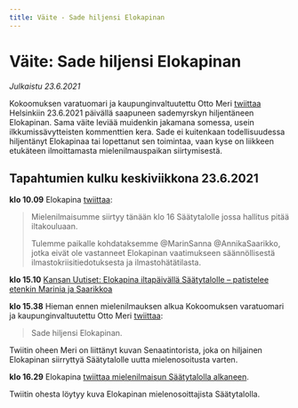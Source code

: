 ```yaml
---
title: Väite - Sade hiljensi Elokapinan
---
```


# Väite: Sade hiljensi Elokapinan

*Julkaistu 23.6.2021*

Kokoomuksen varatuomari ja kaupunginvaltuutettu Otto Meri [twiittaa](https://twitter.com/OttoMeri/status/1407679540185505794) Helsinkiin 23.6.2021 päivällä saapuneen sademyrskyn hiljentäneen Elokapinan. Sama väite leviää muidenkin jakamana somessa, usein ilkkumissävytteisten kommenttien kera. Sade ei kuitenkaan todellisuudessa hiljentänyt Elokapinaa tai lopettanut sen toimintaa, vaan kyse on liikkeen etukäteen ilmoittamasta mielenilmauspaikan siirtymisestä.

## Tapahtumien kulku keskiviikkona 23.6.2021

**klo 10.09** Elokapina [twiittaa](https://twitter.com/elokapina/status/1407596768360022027):

> Mielenilmaisumme siirtyy tänään klo 16 Säätytalolle jossa hallitus pitää iltakouluaan.
> 
> Tulemme paikalle kohdataksemme @MarinSanna @AnnikaSaarikko, jotka eivät ole vastanneet Elokapinan vaatimukseen säännöllisestä ilmastokriisitiedotuksesta ja ilmastohätätilasta.

**klo 15.10** [Kansan Uutiset: Elokapina iltapäivällä Säätytalolle – patistelee etenkin Marinia ja Saarikkoa](https://www.kansanuutiset.fi/artikkeli/4538745-elokapina-iltapaivalla-saatytalolle-patistelee-etenkin-marinia-ja-saarikkoa)

**klo 15.38** Hieman ennen mielenilmauksen alkua Kokoomuksen varatuomari ja kaupunginvaltuutettu Otto Meri [twiittaa](https://twitter.com/OttoMeri/status/1407679540185505794):

> Sade hiljensi Elokapinan.

Twiitin oheen Meri on liittänyt kuvan Senaatintorista, joka on hiljainen Elokapinan siirryttyä Säätytalolle uutta mielenosoitusta varten.

**klo 16.29** Elokapina [twiittaa mielenilmaisun Säätytalolla alkaneen](https://twitter.com/elokapina/status/1407692373254156288).

Twiitin ohesta löytyy kuva Elokapinan mielenosoittajista Säätytalolla.

